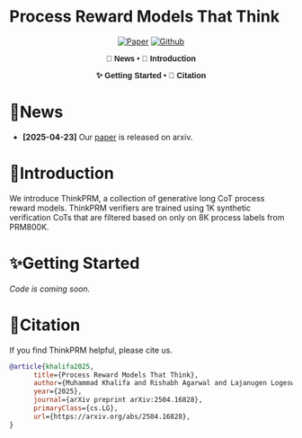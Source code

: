 # Process Reward Models That Think

<div align="center">

[![Paper](https://img.shields.io/badge/paper-A42C25?style=for-the-badge&logo=arxiv&logoColor=white)](https://arxiv.org/abs/2504.16828)  [![Github](https://img.shields.io/badge/ThinkPRM-000000?style=for-the-badge&logo=github&logoColor=000&logoColor=white)](https://github.com/mukhal/thinkprm)



<div align="center" style="font-family: Arial, sans-serif;">
  <p>
    <a href="#news" style="text-decoration: none; font-weight: bold;">🎉 News</a> •
    <a href="#introduction" style="text-decoration: none; font-weight: bold;">📖 Introduction</a>
  </p>
  <p>
    <a href="#getting-started" style="text-decoration: none; font-weight: bold;">✨ Getting Started</a> •
    <a href="#citation" style="text-decoration: none; font-weight: bold;">🎈 Citation</a>
  </p>
</div>

</div>

# 🎉News

- **[2025-04-23]** Our [paper](https://arxiv.org/abs/2504.16828) is released on arxiv.

# 📖Introduction

We introduce ThinkPRM, a collection of generative long CoT process reward models. ThinkPRM verifiers are trained using 1K synthetic verification CoTs that are filtered based on only on 8K process labels from PRM800K. 


# ✨Getting Started

*Code is coming soon.*


# 🎈Citation
If you find ThinkPRM helpful, please cite us.

```bibtex
@article{khalifa2025,
      title={Process Reward Models That Think}, 
      author={Muhammad Khalifa and Rishabh Agarwal and Lajanugen Logeswaran and Jaekyeom Kim and Hao Peng and Moontae Lee and Honglak Lee and Lu Wang},
      year={2025},
      journal={arXiv preprint arXiv:2504.16828},
      primaryClass={cs.LG},
      url={https://arxiv.org/abs/2504.16828}, 
}
```

